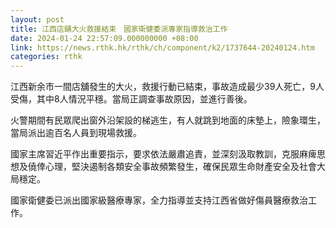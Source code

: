 ```yaml
---
layout: post
title: 江西店舖大火救援結束　國家衛健委派專家指導救治工作
date: 2024-01-24 22:57:09.000000000 +08:00
link: https://news.rthk.hk/rthk/ch/component/k2/1737644-20240124.htm
categories: rthk
---
```


江西新余市一間店舖發生的大火，救援行動已結束，事故造成最少39人死亡，9人受傷，其中8人情況平穩。當局正調查事故原因，並進行善後。

火警期間有民眾爬出窗外沿架設的梯逃生，有人就跳到地面的床墊上，險象環生，當局派出逾百名人員到現場救援。

國家主席習近平作出重要指示，要求依法嚴肅追責，並深刻汲取教訓，克服麻痺思想及僥倖心理，堅決遏制各類安全事故頻繁發生，確保民眾生命財產安全及社會大局穩定。

國家衛健委已派出國家級醫療專家，全力指導並支持江西省做好傷員醫療救治工作。
